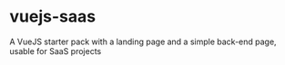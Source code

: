 # vuejs-saas
A VueJS starter pack with a landing page and a simple back-end page, usable for SaaS projects
